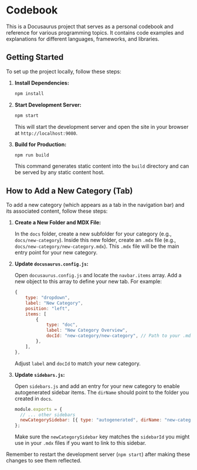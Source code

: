 # Codebook

This is a Docusaurus project that serves as a personal codebook and reference for various programming topics. It contains code examples and explanations for different languages, frameworks, and libraries.

## Getting Started

To set up the project locally, follow these steps:

1.  **Install Dependencies:**

    ```bash
    npm install
    ```

2.  **Start Development Server:**

    ```bash
    npm start
    ```

    This will start the development server and open the site in your browser at `http://localhost:9080`.

3.  **Build for Production:**

    ```bash
    npm run build
    ```

    This command generates static content into the `build` directory and can be served by any static content host.

## How to Add a New Category (Tab)

To add a new category (which appears as a tab in the navigation bar) and its associated content, follow these steps:

1.  **Create a New Folder and MDX File:**

    In the `docs` folder, create a new subfolder for your category (e.g., `docs/new-category`). Inside this new folder, create an `.mdx` file (e.g., `docs/new-category/new-category.mdx`). This `.mdx` file will be the main entry point for your new category.

2.  **Update `docusaurus.config.js`:**

    Open `docusaurus.config.js` and locate the `navbar.items` array. Add a new object to this array to define your new tab. For example:

    ```javascript
    {
        type: "dropdown",
        label: "New Category",
        position: "left",
        items: [
            {
                type: "doc",
                label: "New Category Overview",
                docId: "new-category/new-category", // Path to your .mdx file relative to the docs folder
            },
        ],
    },
    ```

    Adjust `label` and `docId` to match your new category.

3.  **Update `sidebars.js`:**

    Open `sidebars.js` and add an entry for your new category to enable autogenerated sidebar items. The `dirName` should point to the folder you created in `docs`.

    ```javascript
    module.exports = {
      // ... other sidebars
      newCategorySidebar: [{ type: "autogenerated", dirName: "new-category" }],
    };
    ```

    Make sure the `newCategorySidebar` key matches the `sidebarId` you might use in your `.mdx` files if you want to link to this sidebar.

Remember to restart the development server (`npm start`) after making these changes to see them reflected.